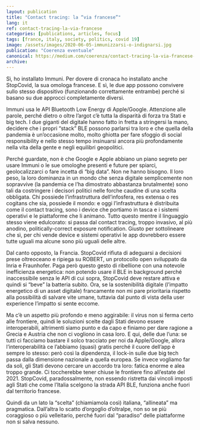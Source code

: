 ```yaml
---
layout: publication
title: "Contact tracing: la “via francese”"
lang: it
ref: contact-tracing-la-via-francese
categories: [publications, articles, focus]
tags: [france, italy, society, politics, covid 19]
image: /assets/images/2020-06-05-immunizzarsi-o-indignarsi.jpg
publication: "Coerenza eventuale"
canonical: https://medium.com/coerenza/contact-tracing-la-via-francese-f6e947c2413b
archive:
---
```


Sì, ho installato Immuni. Per dovere di cronaca ho installato anche StopCovid, la sua omologa francese. E sì, le due app possono convivere sullo stesso dispositivo (funzionando correttamente entrambe) perché si basano su due approcci completamente diversi.

Immuni usa le API Bluetooth Low Energy di Apple/Google. Attenzione alle parole, perché dietro o oltre l’argot c’è tutta la disparità di forza tra Stati e big tech. I due giganti del digitale hanno fatto in fretta a stringersi la mano, decidere che i propri “stack” BLE possono parlarsi tra loro e che quella della pandemia è un’occasione molto, molto ghiotta per fare sfoggio di social responsibility e nello stesso tempo insinuarsi ancora più profondamente nella vita della gente e negli equilibri geopolitici.

Perché guardate, non è che Google e Apple abbiano un piano segreto per usare Immuni o le sue omologhe presenti e future per spiarci, geolocalizzarci o fare incetta di “big data”. Non ne hanno bisogno. Il loro peso, la loro dominanza in un mondo che senza digitale semplicemente non sopravvive (la pandemia ce l’ha dimostrato abbastanza brutalmente) sono tali da costringere i decisori politici nelle forche caudine di una scelta obbligata. Chi possiede l’infrastruttura dell’infosfera, res extensa o res cogitans che sia, possiede il mondo: e oggi l’infrastruttura è distribuita come il contact tracing, sono i device che portiamo in tasca e i sistemi operativi e le piattaforme che li animano. Tutto questo mentre il linguaggio stesso viene edulcorato: si passa dal contact tracing, troppo invasivo, al più anodino, politically-correct exposure notification. Giusto per sottolineare che sì, per chi vende device e sistemi operativi le app dovrebbero essere tutte uguali ma alcune sono più uguali delle altre.

Dal canto opposto, la Francia. StopCovid rifiuta di adeguarsi a decisioni prese oltreoceano e ripiega su ROBERT, un protocollo open sviluppato da Inria e Fraunhofer. Paga però questo gesto di ribellione con una notevole inefficienza energetica: non potendo usare il BLE in background perché inaccessibile senza le API di cui sopra, StopCovid deve restare attiva e quindi si “beve” la batteria subito. Ora, se la sostenibilità digitale (l’impatto energetico di un asset digitale) francamente non mi pare prioritaria rispetto alla possibilità di salvare vite umane, tuttavia dal punto di vista della user experience l’impatto si sente eccome.

Ma c’è un aspetto più profondo e meno aggirabile: il virus non si ferma certo alle frontiere, quindi le soluzioni scelte dagli Stati devono essere interoperabili, altrimenti siamo punto e da capo e finiamo per dare ragione a Grecia e Austria che non ci vogliono in casa loro. E qui, delle due l’una: se tutti ci facciamo bastare il solco tracciato per noi da Apple/Google, allora l’interoperabilità ce l’abbiamo (quasi) gratis perché il cuore dell’app è sempre lo stesso: però così la dipendenza, il lock-in sulle due big tech passa dalla dimensione nazionale a quella europea. Se invece vogliamo far da soli, gli Stati devono cercare un accordo tra loro: fatica enorme e alea troppo grande. Ci toccherebbe tener chiuse le frontiere fino all’estate del 2021. StopCovid, paradossalmente, non essendo ristretta dai vincoli imposti agli Stati che come l’Italia scelgono la strada API BLE, funziona anche fuori dal territorio francese.

Quindi da un lato la “scelta” (chiamiamola così) italiana, “allineata” ma pragmatica. Dall’altra lo scatto d’orgoglio d’oltralpe, non so se più coraggioso o più velleitario, perché fuori dal “paradiso” delle piattaforme non si salva nessuno.
